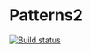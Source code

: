 # Patterns2
[![Build status](https://ci.appveyor.com/api/projects/status/0mpht21s370fmktd?svg=true)](https://ci.appveyor.com/project/HelgaMas/patterns2)
